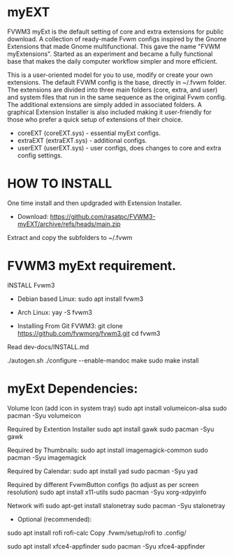 # myEXT
FVWM3 myExt is the default setting of core and extra extensions for public download. A collection of ready-made Fvwm configs inspired by the Gnome Extensions that made Gnome multifunctional. This gave the name "FVWM myExtensions". Started as an experiment and became a fully functional base that makes the daily computer workflow simpler and more efficient.

This is a user-oriented model for you to use, modify or create your own extensions. The default FVWM config is the base, directly in ~/.fvwm folder. The extensions are divided into three main folders (core, extra, and user) and system files that run in the same sequence as the original Fvwm config. The additional extensions are simply added in associated folders. A graphical Extension Installer is also included making it user-friendly for those who prefer a quick setup of extensions of their choice.

* coreEXT  (coreEXT.sys)	- essential myExt configs.
* extraEXT (extraEXT.sys) - additional configs.
* userEXT  (userEXT.sys)  - user configs, does changes to core and extra config settings.

# HOW TO INSTALL
One time install and then updgraded with Extension Installer.

* Download:
https://github.com/rasatpc/FVWM3-myEXT/archive/refs/heads/main.zip

Extract and copy the subfolders to ~/.fvwm

# FVWM3 myExt requirement.

INSTALL Fvwm3

* Debian based Linux:
sudo apt install fvwm3

* Arch Linux:
yay -S fvwm3

* Installing From Git FVWM3:
git clone https://github.com/fvwmorg/fvwm3.git
cd fvwm3

Read dev-docs/INSTALL.md

./autogen.sh
./configure --enable-mandoc
make
sudo make install

# myExt Dependencies:

Volume Icon (add icon in system tray)
sudo apt install volumeicon-alsa
sudo pacman -Syu volumeicon

Required by Extention Installer
sudo apt install gawk
sudo pacman -Syu gawk

Required by Thumbnails:
sudo apt install imagemagick-common
sudo pacman -Syu imagemagick

Required by Calendar:
sudo apt install yad
sudo pacman -Syu yad

Required by different FvwmButton configs (to adjust as per screen resolution)
sudo apt install x11-utils
sudo pacman -Syu xorg-xdpyinfo

Network wifi
sudo apt-get install stalonetray
sudo pacman -Syu stalonetray

* Optional (recommended):

sudo apt install rofi rofi-calc
Copy .fvwm/setup/rofi to .config/

sudo apt install xfce4-appfinder
sudo pacman -Syu xfce4-appfinder
